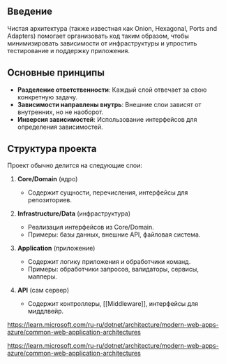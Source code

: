 ## Введение
Чистая архитектура (также известная как Onion, Hexagonal, Ports and Adapters) помогает организовать код таким образом, чтобы минимизировать зависимости от инфраструктуры и упростить тестирование и поддержку приложения.

## Основные принципы
- **Разделение ответственности**: Каждый слой отвечает за свою конкретную задачу.
- **Зависимости направлены внутрь**: Внешние слои зависят от внутренних, но не наоборот.
- **Инверсия зависимостей**: Использование интерфейсов для определения зависимостей.

## Структура проекта

Проект обычно делится на следующие слои:

1. **Core/Domain** (ядро)
    - Содержит сущности, перечисления, интерфейсы для репозиториев.

2. **Infrastructure/Data** (инфраструктура)
    - Реализация интерфейсов из Core/Domain.
    - Примеры: базы данных, внешние API, файловая система.

3. **Application** (приложение)
    - Содержит логику приложения и обработчики команд.
    - Примеры: обработчики запросов, валидаторы, сервисы, мапперы.

4. **API** (сам сервер)
    - Содержит контроллеры, [[Middleware]], интерфейсы для миддлвейр.


https://learn.microsoft.com/ru-ru/dotnet/architecture/modern-web-apps-azure/common-web-application-architectures

https://learn.microsoft.com/ru-ru/dotnet/architecture/modern-web-apps-azure/common-web-application-architectures